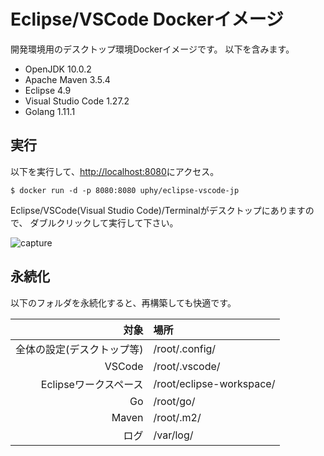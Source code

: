 # Eclipse/VSCode Dockerイメージ

開発環境用のデスクトップ環境Dockerイメージです。
以下を含みます。

- OpenJDK 10.0.2
- Apache Maven 3.5.4
- Eclipse 4.9
- Visual Studio Code 1.27.2
- Golang 1.11.1

## 実行

以下を実行して、[http://localhost:8080](http://localhost:8080)にアクセス。

```
$ docker run -d -p 8080:8080 uphy/eclipse-vscode-jp
```

Eclipse/VSCode(Visual Studio Code)/Terminalがデスクトップにありますので、
ダブルクリックして実行して下さい。

![capture](https://raw.githubusercontent.com/uphy/eclipse-vscode-jp/images/capture.png)

## 永続化

以下のフォルダを永続化すると、再構築しても快適です。

|対象|場所|
|----:|:-----|
|全体の設定(デスクトップ等)|/root/.config/|
|VSCode|/root/.vscode/|
|Eclipseワークスペース|/root/eclipse-workspace/|
|Go|/root/go/|
|Maven|/root/.m2/|
|ログ|/var/log/|
